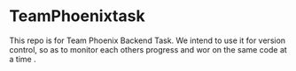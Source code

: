 # TeamPhoenixtask
This repo is for Team Phoenix Backend Task. We intend to use it for version control, so as to monitor each others progress and wor on the same code at a time .
